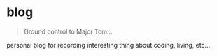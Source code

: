 # blog

> Ground control to Major Tom...

personal blog for recording interesting thing about coding, living, etc...
